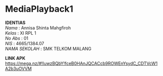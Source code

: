 # MediaPlayback1

**IDENTIAS** <br>
 *Nama*          : Annisa Shinta Mahgfiroh <br>
 *Kelas*         : XI RPL 1 <br>
 *No Abs*        : 01 <br>
 *NIS*           : 4665/1384.07 <br>
 *NAMA SEKOLAH*  : SMK TELKOM MALANG <br>

**LINK APK** <br>
https://mega.nz/#!IuwzBQbY!fceB0HAnJQCACcb9ROWEnYsydC_CDTVcW1A2b3uOVVM
